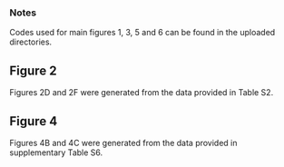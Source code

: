 ### Notes

Codes used for main figures 1, 3, 5 and 6 can be found in the uploaded directories. 

## Figure 2 

Figures 2D and 2F were generated from the data provided in Table S2.

## Figure 4

Figures 4B and  4C were generated from the data provided in supplementary Table S6.

## 

